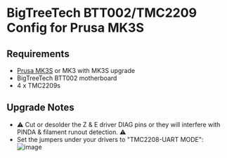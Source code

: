 # BigTreeTech BTT002/TMC2209 Config for Prusa MK3S

## Requirements
- [Prusa MK3S](https://www.prusa3d.com/original-prusa-i3-mk3/) or MK3 with MK3S upgrade
- BigTreeTech BTT002 motherboard
- 4 x TMC2209s

## Upgrade Notes
* ⚠️ Cut or desolder the Z & E driver DIAG pins or they will interfere with PINDA & filament runout detection. ⚠️
* Set the jumpers under your drivers to "TMC2208-UART MODE":
![image](https://user-images.githubusercontent.com/13375512/74117621-24415000-4b6d-11ea-8811-f867e187ea0c.png)